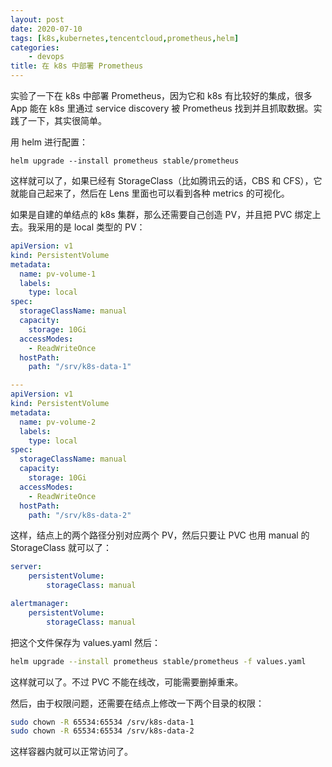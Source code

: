```yaml
---
layout: post
date: 2020-07-10
tags: [k8s,kubernetes,tencentcloud,prometheus,helm]
categories:
    - devops
title: 在 k8s 中部署 Prometheus
---
```


实验了一下在 k8s 中部署 Prometheus，因为它和 k8s 有比较好的集成，很多 App 能在 k8s 里通过 service discovery 被 Prometheus 找到并且抓取数据。实践了一下，其实很简单。

用 helm 进行配置：

```shell
helm upgrade --install prometheus stable/prometheus
```

这样就可以了，如果已经有 StorageClass（比如腾讯云的话，CBS 和 CFS），它就能自己起来了，然后在 Lens 里面也可以看到各种 metrics 的可视化。

如果是自建的单结点的 k8s 集群，那么还需要自己创造 PV，并且把 PVC 绑定上去。我采用的是 local 类型的 PV：

```yaml
apiVersion: v1
kind: PersistentVolume
metadata:
  name: pv-volume-1
  labels:
    type: local
spec:
  storageClassName: manual
  capacity:
    storage: 10Gi
  accessModes:
    - ReadWriteOnce
  hostPath:
    path: "/srv/k8s-data-1"

---
apiVersion: v1
kind: PersistentVolume
metadata:
  name: pv-volume-2
  labels:
    type: local
spec:
  storageClassName: manual
  capacity:
    storage: 10Gi
  accessModes:
    - ReadWriteOnce
  hostPath:
    path: "/srv/k8s-data-2"
```

这样，结点上的两个路径分别对应两个 PV，然后只要让 PVC 也用 manual 的 StorageClass 就可以了：

```yaml
server:
    persistentVolume:
        storageClass: manual

alertmanager:
    persistentVolume:
        storageClass: manual
```

把这个文件保存为 values.yaml 然后：

```bash
helm upgrade --install prometheus stable/prometheus -f values.yaml
```

这样就可以了。不过 PVC 不能在线改，可能需要删掉重来。

然后，由于权限问题，还需要在结点上修改一下两个目录的权限：

```bash
sudo chown -R 65534:65534 /srv/k8s-data-1
sudo chown -R 65534:65534 /srv/k8s-data-2
```

这样容器内就可以正常访问了。
